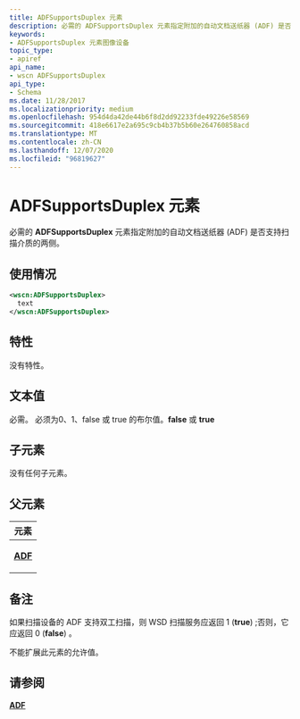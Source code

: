 ```yaml
---
title: ADFSupportsDuplex 元素
description: 必需的 ADFSupportsDuplex 元素指定附加的自动文档送纸器 (ADF) 是否支持扫描介质的两侧。
keywords:
- ADFSupportsDuplex 元素图像设备
topic_type:
- apiref
api_name:
- wscn ADFSupportsDuplex
api_type:
- Schema
ms.date: 11/28/2017
ms.localizationpriority: medium
ms.openlocfilehash: 954d4da42de44b6f8d2dd92233fde49226e58569
ms.sourcegitcommit: 418e6617e2a695c9cb4b37b5b60e264760858acd
ms.translationtype: MT
ms.contentlocale: zh-CN
ms.lasthandoff: 12/07/2020
ms.locfileid: "96819627"
---
```

# <a name="adfsupportsduplex-element"></a>ADFSupportsDuplex 元素


必需的 **ADFSupportsDuplex** 元素指定附加的自动文档送纸器 (ADF) 是否支持扫描介质的两侧。

<a name="usage"></a>使用情况
-----

```xml
<wscn:ADFSupportsDuplex>
  text
</wscn:ADFSupportsDuplex>
```

<a name="attributes"></a>特性
----------

没有特性。

<a name="text-value"></a>文本值
----------

必需。 必须为0、1、false 或 true 的布尔值。**false** 或 **true**

## <a name="child-elements"></a>子元素


没有任何子元素。

## <a name="parent-elements"></a>父元素


<table>
<colgroup>
<col width="100%" />
</colgroup>
<thead>
<tr class="header">
<th>元素</th>
</tr>
</thead>
<tbody>
<tr class="odd">
<td><p><a href="adf.md" data-raw-source="[&lt;strong&gt;ADF&lt;/strong&gt;](adf.md)"><strong>ADF</strong></a></p></td>
</tr>
</tbody>
</table>

<a name="remarks"></a>备注
-------

如果扫描设备的 ADF 支持双工扫描，则 WSD 扫描服务应返回 1 (**true**) ;否则，它应返回 0 (**false**) 。

不能扩展此元素的允许值。

## <a name="see-also"></a>请参阅


[**ADF**](adf.md)

 

 






